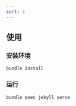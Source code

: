 ```yaml
---
sort: 2
---
```


## 使用



### 安装环境



`bundle install`



### 运行



`bundle exec jekyll serve`